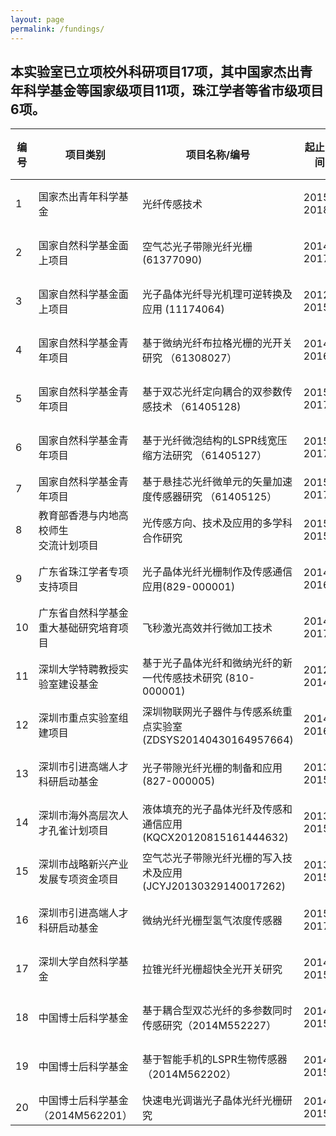 ```yaml
---
layout: page
permalink: /fundings/
---
```


## 本实验室已立项校外科研项目17项，其中国家杰出青年科学基金等国家级项目11项，珠江学者等省市级项目6项。

<table>
  <thead>
    <tr>
      <th style="width: 5%">编号</th>
      <th style="width: 30%">项目类别</th>
      <th style="width: 45%">项目名称/编号</th>
      <th style="width: 11%">起止时间 </th>
      <th style="width: 7%">负责人</th>
  </thead>
  <tbody>
    <tr>
      <td>1</th>
      <td>国家杰出青年科学基金</th>
      <td>光纤传感技术</th>
      <td>2015-2018</th>
      <td>王义平</th>
    </tr>
    <tr>
      <td>2</th>
      <td>国家自然科学基金面上项目</th>
      <td>空气芯光子带隙光纤光栅 (61377090)</th>
      <td>2014-2017</th>
      <td>王义平</th>
    </tr>
    <tr>
      <td>3</th>
      <td>国家自然科学基金面上项目</th>
      <td>光子晶体光纤导光机理可逆转换及应用 (11174064)</th>
      <td>2012-2015</th>
      <td>王义平</th>
    </tr>
    <tr>
      <td>4</th>
      <td>国家自然科学基金青年项目</th>
      <td>基于微纳光纤布拉格光栅的光开关研究 （61308027）</th>
      <td>2014-2016</th>
      <td>廖常锐</th>
    </tr>
    <tr>
      <td>5</th>
      <td>国家自然科学基金青年项目</th>
      <td>基于双芯光纤定向耦合的双参数传感技术 （61405128)</th>
      <td>2015-2017</th>
      <td>尹国路</th>
    </tr>
    <tr>
      <td>6</th>
      <td>国家自然科学基金青年项目</th>
      <td>基于光纤微泡结构的LSPR线宽压缩方法研究 （61405127）</th>
      <td>2015-2017</th>
      <td>王冠军</th>
    </tr>
    <tr>
      <td>7</th>
      <td>国家自然科学基金青年项目</th>
      <td>基于悬挂芯光纤微单元的矢量加速度传感器研究 （61405125）</th>
      <td>2015-2017</th>
      <td>汪超</th>
    </tr>
    <tr>
      <td>8</th>
      <td>教育部香港与内地高校师生<br>交流计划项目</th>
      <td>光传感方向、技术及应用的多学科合作研究</th>
      <td>2015-2015</th>
      <td>王义平</th>
    </tr>
    <tr>
      <td>9</th>
      <td>广东省珠江学者专项支持项目</th>
      <td>光子晶体光纤光栅制作及传感通信应用(829-000001)</th>
      <td>2014-2016</th>
      <td>王义平</th>
    </tr>
    <tr>
      <td>10</th>
      <td>广东省自然科学基金重大基础研究培育项目</th>
      <td>飞秒激光高效并行微加工技术</th>
      <td>2014-2017</th>
      <td>王义平</th>
    </tr>
    <tr>
      <td>11</th>
      <td>深圳大学特聘教授实验室建设基金</th>
      <td>基于光子晶体光纤和微纳光纤的新一代传感技术研究 (810-000001)</th>
      <td>2012-2014</th>
      <td>王义平</th>
    </tr>
    <tr>
      <td>12</th>
      <td>深圳市重点实验室组建项目</th>
      <td>深圳物联网光子器件与传感系统重点实验室(ZDSYS20140430164957664)</th>
      <td>2014-2016</th>
      <td>王义平</th>
    </tr>
     <tr>
      <td>13</th>
      <td>深圳市引进高端人才科研启动基金</th>
      <td>光子带隙光纤光栅的制备和应用 (827-000005)</th>
      <td>2013-2015</th>
      <td>王义平</th>
    </tr>
    <tr>
      <td>14</th>
      <td>深圳市海外高层次人才孔雀计划项目</th>
      <td>液体填充的光子晶体光纤及传感和通信应用(KQCX20120815161444632)</th>
      <td>2013-2015</th>
      <td>王义平</th>
    </tr>
    <tr>
      <td>15</th>
      <td>深圳市战略新兴产业发展专项资金项目</th>
      <td>空气芯光子带隙光纤光栅的写入技术及应用(JCYJ20130329140017262)</th>
      <td>2013-2015</th>
      <td>王义平</th>
    </tr>
    <tr>
      <td>16</th>
      <td>深圳市引进高端人才科研启动基金</th>
      <td>微纳光纤光栅型氢气浓度传感器</th>
      <td>2015-2017</th>
      <td>廖常锐</th>
    </tr>
    <tr>
      <td>17</th>
      <td>深圳大学自然科学基金</th>
      <td>拉锥光纤光栅超快全光开关研究</th>
      <td>2014-2015</th>
      <td>廖常锐</th>
    </tr>
    <tr>
      <td>18</th>
      <td>中国博士后科学基金</th>
      <td>基于耦合型双芯光纤的多参数同时传感研究（2014M552227）</th>
      <td>2014-2015</th>
      <td>尹国路</th>
    </tr>
    <tr>
      <td>19</th>
      <td>中国博士后科学基金</th>
      <td>基于智能手机的LSPR生物传感器（2014M562202） </th>
      <td>2014-2015</th>
      <td>王冠军</th>
    </tr>
    <tr>
      <td>20</th>
      <td>中国博士后科学基金 （2014M562201）</th>
      <td>快速电光调谐光子晶体光纤光栅研究</th>
      <td>2014-2015</th>
      <td>孙兵</th>
    </tr>
    
    
    
  </tbody>
</table>
